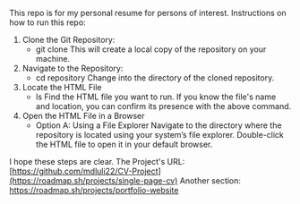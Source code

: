 This repo is for my personal resume for persons of interest.
Instructions on how to run this repo:
1. Clone the Git Repository:
   - git clone <repository-url>
This will create a local copy of the repository on your machine.
2. Navigate to the Repository:
   - cd repository
Change into the directory of the cloned repository.
3. Locate the HTML File
   - ls
Find the HTML file you want to run. If you know the file's name and location, you can confirm its presence with the above command.
4. Open the HTML File in a Browser
   - Option A: Using a File Explorer
    Navigate to the directory where the repository is located using your system’s file explorer.
    Double-click the HTML file to open it in your default browser.

I hope these steps are clear.
The Project's URL: [https://github.com/mdluli22/CV-Project](https://roadmap.sh/projects/single-page-cv)
Another section: https://roadmap.sh/projects/portfolio-website
